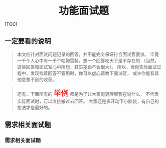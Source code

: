 **<center> <font size=6> 功能面试题 </font> </center>**

[TOC]

## 一定要看的说明

> 本文档针对面试问题记录的回答，并不能完全保证符合面试官要求。
> 毕竟一千个人心中有一千个哈姆雷特，想一个回答吃天下是不存在的
> （当然，这些回答和面试官心中所想，其实差距不会很大）。
> 所以，当你实际面试过程中，发现找着回答不管用时，你可以虚心请教下面试官，
> 或许你能有其他意想不到的收获。


> 还有，下面所有的 <font size=5 color=red>举例</font> 都是为了让大家能更理解我在说什么，
> 不代表实际面试时，可以直接搬过去回答。
> 大家还是多开动下小脑袋，有自己的想法才是最好的。


## 需求相关面试题
### 需求相关面试题